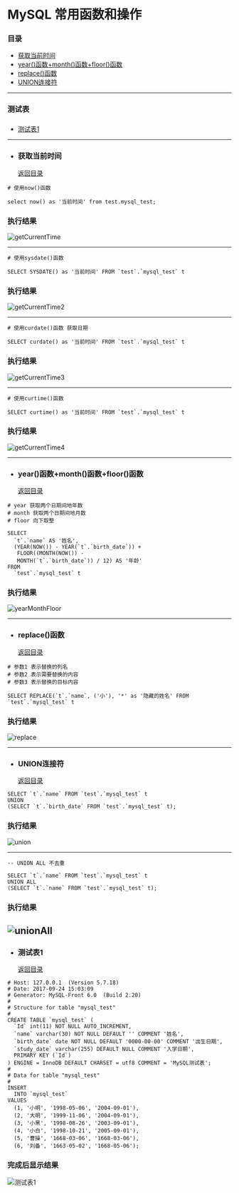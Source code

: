 # MySQL 常用函数和操作 <h3 id="abstract"></h3>
### 目录
+ [获取当前时间](#getCuttentTime)
+ [year()函数+month()函数+floor()函数](#yearMonthFloor)
+ [replace()函数](#replace)
+ [UNION连接符](#union)

---

### 测试表 <h3 id="testTable"></h3>
+ [测试表1](#testTable1)

----

+ ### <h3 id="getCuttentTime">获取当前时间</h3> [返回目录](#abstract)
```
# 使用now()函数

select now() as '当前时间' from test.mysql_test;
```
### 执行结果
![getCurrentTime](https://github.com/Tanglong9344/SQL/blob/master/MySQLBO/picture/getCurrentTime.png)

----

```
# 使用sysdate()函数

SELECT SYSDATE() as '当前时间' FROM `test`.`mysql_test` t
```
### 执行结果
![getCurrentTime2](https://github.com/Tanglong9344/SQL/blob/master/MySQLBO/picture/getCurrentTime2.png)

----

```
# 使用curdate()函数 获取日期

SELECT curdate() as '当前时间' FROM `test`.`mysql_test` t
```
### 执行结果
![getCurrentTime3](https://github.com/Tanglong9344/SQL/blob/master/MySQLBO/picture/getCurrentTime3.png)

----

```
# 使用curtime()函数

SELECT curtime() as '当前时间' FROM `test`.`mysql_test` t
```
### 执行结果
![getCurrentTime4](https://github.com/Tanglong9344/SQL/blob/master/MySQLBO/picture/getCurrentTime4.png)

----

+ ### <h3 id="yearMonthFloor">year()函数+month()函数+floor()函数</h3> [返回目录](#abstract)
```
# year 获取两个日期间地年数
# month 获取两个日期间地月数
# floor 向下取整

SELECT
  `t`.`name` AS '姓名', 
  (YEAR(NOW()) - YEAR(`t`.`birth_date`)) +
   FLOOR((MONTH(NOW()) -
   MONTH(`t`.`birth_date`)) / 12) AS '年龄'
FROM
  `test`.`mysql_test` t
```
### 执行结果
![yearMonthFloor](https://github.com/Tanglong9344/SQL/blob/master/MySQLBO/picture/yearMonthFloor.png)

----

+ ### <h3 id="replace">replace()函数</h3> [返回目录](#abstract)
```
# 参数1 表示替换的列名
# 参数2 表示需要替换的内容
# 参数3 表示替换的目标内容

SELECT REPLACE(`t`.`name`, ('小'), '*' as '隐藏的姓名' FROM `test`.`mysql_test` t
```
### 执行结果
![replace](https://github.com/Tanglong9344/SQL/blob/master/MySQLBO/picture/replace.png)

---

+ ### <h3 id="union">UNION连接符</h3> [返回目录](#abstract)
```
SELECT `t`.`name` FROM `test`.`mysql_test` t
UNION
(SELECT `t`.`birth_date` FROM `test`.`mysql_test` t);
```
### 执行结果
![union](https://github.com/Tanglong9344/SQL/blob/master/MySQLBO/picture/union.png)

---
```
-- UNION ALL 不去重

SELECT `t`.`name` FROM `test`.`mysql_test` t
UNION ALL
(SELECT `t`.`name` FROM `test`.`mysql_test` t);
```
### 执行结果
![unionAll](https://github.com/Tanglong9344/SQL/blob/master/MySQLBO/picture/unionAll.png)
---

+ ### <h3 id="testTable1">测试表1</h3> [返回目录](#testTable)
```
# Host: 127.0.0.1  (Version 5.7.18)
# Date: 2017-09-24 15:03:09
# Generator: MySQL-Front 6.0  (Build 2.20)
#
# Structure for table "mysql_test"
#
CREATE TABLE `mysql_test` (
  `Id` int(11) NOT NULL AUTO_INCREMENT,
  `name` varchar(30) NOT NULL DEFAULT '' COMMENT '姓名',
  `birth_date` date NOT NULL DEFAULT '0000-00-00' COMMENT '出生日期',
  `study_date` varchar(255) DEFAULT NULL COMMENT '入学日期',
  PRIMARY KEY (`Id`)
) ENGINE = InnoDB DEFAULT CHARSET = utf8 COMMENT = 'MySQL测试表';
#
# Data for table "mysql_test"
#
INSERT
  INTO `mysql_test`
VALUES
  (1, '小明', '1998-05-06', '2004-09-01'),
  (2, '大明', '1999-11-06', '2004-09-01'),
  (3, '小黑', '1998-08-26', '2003-09-01'),
  (4, '小白', '1998-10-21', '2005-09-01'),
  (5, '曹操', '1668-03-06', '1668-03-06'),
  (6, '刘备', '1663-05-02', '1668-05-06');
```
### 完成后显示结果
![测试表1](https://github.com/Tanglong9344/SQL/blob/master/MySQLBO/picture/testTable1.png)